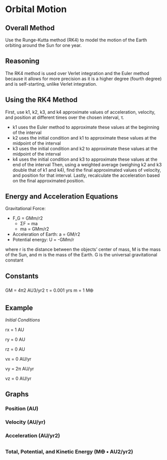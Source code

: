 # Orbital Motion

## Overall Method
Use the Runge-Kutta method (RK4) to model the motion of the Earth orbiting around the Sun for one year.

## Reasoning
The RK4 method is used over Verlet integration and the Euler method because it allows for more precision as it is a higher degree (fourth degree) and is self-starting, unlike Verlet integration.

## Using the RK4 Method
First, use k1, k2, k3, and k4 approximate values of acceleration, velocity, and position at different times over the chosen interval, τ.
- k1 uses the Euler method to approximate these values at the beginning of the interval
- k2 uses the initial condition and k1 to approximate these values at the midpoint of the interval
- k3 uses the initial condition and k2 to approximate these values at the midpoint of the interval
- k4 uses the initial condition and k3 to approximate these values at the end of the interval
Then, using a weighted average (weighing k2 and k3 double that of k1 and k4), find the final approximated values of velocity, and position for that interval. Lastly, recalculate the acceleration based on the final approximated position.

## Energy and Acceleration Equations

Gravitational Force: 

- F_G = GMm/r2
    - ΣF = ma
    - ma = GMm/r2
- Acceleration of Earth: a = GM/r2
- Potential energy: U = -GMm/r

where r is the distance between the objects’ center of mass, M is the mass of the Sun, and m is the mass of the Earth. G is the universal gravitational constant

## Constants
GM = 4π2 AU3/yr2
τ = 0.001 yrs
m = 1 M🜨

## Example
_Initial Conditions_

rx = 1 AU

ry = 0 AU

rz = 0 AU

vx = 0 AU/yr

vy = 2π AU/yr

vz = 0 AU/yr

## Graphs

### Position (AU)

### Velocity (AU/yr)

### Acceleration (AU/yr2)

### Total, Potential, and Kinetic Energy (M🜨 • AU2/yr2)



